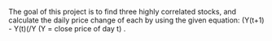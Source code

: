 The goal of this project is to find three highly correlated stocks, and calculate the daily
price change of each by using the given equation: (Y(t+1) - Y(t)(/Y (Y = close price of day t) .